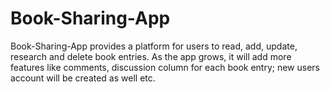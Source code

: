 # Book-Sharing-App
Book-Sharing-App provides a platform for users to read, add, update, research and delete book entries. As the app grows, it will add more features like comments, discussion column for each book entry; new users account will be created as well etc. 
